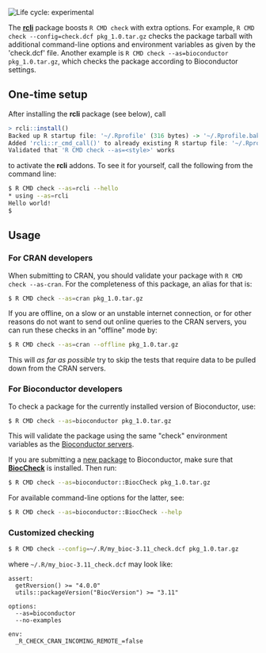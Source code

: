 ![Life cycle: experimental](https://img.shields.io/badge/lifecycle-experimental-orange.svg)

The **[rcli]** package boosts `R CMD check` with extra options.  For example, `R CMD check --config=check.dcf pkg_1.0.tar.gz` checks the package tarball with additional command-line options and environment variables as given by the 'check.dcf' file.  Another example is `R CMD check --as=bioconductor pkg_1.0.tar.gz`, which checks the package according to Bioconductor settings.


## One-time setup

After installing the **rcli** package (see below), call

```r
> rcli::install()
Backed up R startup file: '~/.Rprofile' (316 bytes) -> '~/.Rprofile.bak.20200425-210609' (316 bytes)
Added 'rcli::r_cmd_call()' to already existing R startup file: '~/.Rprofile'
Validated that 'R CMD check --as=<style>' works
```

to activate the **rcli** addons.  To see it for yourself, call the following from the command line:

```sh
$ R CMD check --as=rcli --hello
* using --as=rcli
Hello world!
$ 
```


## Usage

### For CRAN developers

When submitting to CRAN, you should validate your package with `R CMD check --as-cran`.  For the completeness of this package, an alias for that is:

```sh
$ R CMD check --as=cran pkg_1.0.tar.gz
```

If you are offline, on a slow or an unstable internet connection, or for other reasons do not want to send out online queries to the CRAN servers, you can run these checks in an "offline" mode by:

```sh
$ R CMD check --as=cran --offline pkg_1.0.tar.gz
```

This will _as far as possible_ try to skip the tests that require data to be pulled down from the CRAN servers.  



### For Bioconductor developers

To check a package for the currently installed version of Bioconductor, use:

```sh
$ R CMD check --as=bioconductor pkg_1.0.tar.gz
```

This will validate the package using the same "check" environment variables as the [Bioconductor servers](https://github.com/Bioconductor/BBS).

If you are submitting a [new package](https://bioconductor.org/developers/package-guidelines/) to Bioconductor, make sure that **[BiocCheck]** is installed.  Then run:

```sh
$ R CMD check --as=bioconductor::BiocCheck pkg_1.0.tar.gz
```

For available command-line options for the latter, see:

```sh
$ R CMD check --as=bioconductor::BiocCheck --help
```


### Customized checking

```sh
$ R CMD check --config=~/.R/my_bioc-3.11_check.dcf pkg_1.0.tar.gz
```

where `~/.R/my_bioc-3.11_check.dcf` may look like:

```
assert:
  getRversion() >= "4.0.0"
  utils::packageVersion("BiocVersion") >= "3.11"
  
options:
  --as=bioconductor
  --no-examples

env:
  _R_CHECK_CRAN_INCOMING_REMOTE_=false
```



[BiocCheck]: https://bioconductor.org/packages/BiocCheck/
[rcli]: https://github.com/HenrikBengtsson/rcli
